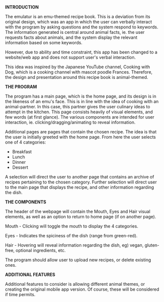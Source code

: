 <b>INTRODUCTION</b>

The emulatur is an emu-themed recipe book. This is a deviation from its original design, which was an app in which the user can verbally 
interact with the program by asking questions and the system respond to keywords. The information generated is central around animal facts, ie. the user requests facts about animals, and the system display the relevant information based on some keywords.

However, due to ability and time constraint, this app has been changed to a website/web app and does not support user's verbal interaction.

This idea was inspired by the Japanese YouTube channel, Cooking with Dog, which is a cooking channel with mascot poodle Frances. Therefore, the design and presentation around this recipe book is animal-themed.

<b>THE PROGRAM</b>

The program has a main page, which is the home page, and its design is in the likeness of an emu's face. This is in line with the idea of cooking with an animal-partner. In this case, this partner gives the user culinary ideas to attempt in the kitchen.
This page consists heavily of visual elements, and few words (at first glance).
The various components are intended for user interaction, ie. clicking/dragging/animating to reveal information.

Additional pages are pages that contain the chosen recipe.
The idea is that the user is initially greeted with the home page. From here the user selects one of 4 categories:
  - Breakfast
  - Lunch
  - Dinner
  - Dessert

A selection will direct the user to another page that contains an archive of recipes pertaining to the chosen category.
Further selection will direct user to the main page that displays the recipe, and other information regarding the dish.

<b>THE COMPONENTS</b>

The header of the webpage will contain the Mouth, Eyes and Hair visual elements, as well as an option to return to home page (if on
another page).

Mouth - Clicking will toggle the mouth to display the 4 categories.

Eyes - Indicates the spiciness of the dish (range from green-red).

Hair - Hovering will reveal information regarding the dish, eg) vegan, gluten-free, optional ingredients, etc.

The program should allow user to upload new recipes, or delete existing ones.

<b>ADDITIONAL FEATURES</b>

Additional features to consider is allowing different animal themes, or creating the original mobile app version. Of course, these will be considered if time permits.
